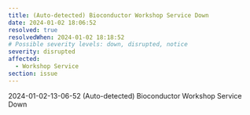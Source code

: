 ```yaml
---
title: (Auto-detected) Bioconductor Workshop Service Down
date: 2024-01-02 18:06:52
resolved: true
resolvedWhen: 2024-01-02 18:18:52
# Possible severity levels: down, disrupted, notice
severity: disrupted
affected:
  - Workshop Service
section: issue
---
```


2024-01-02-13-06-52 (Auto-detected) Bioconductor Workshop Service Down

